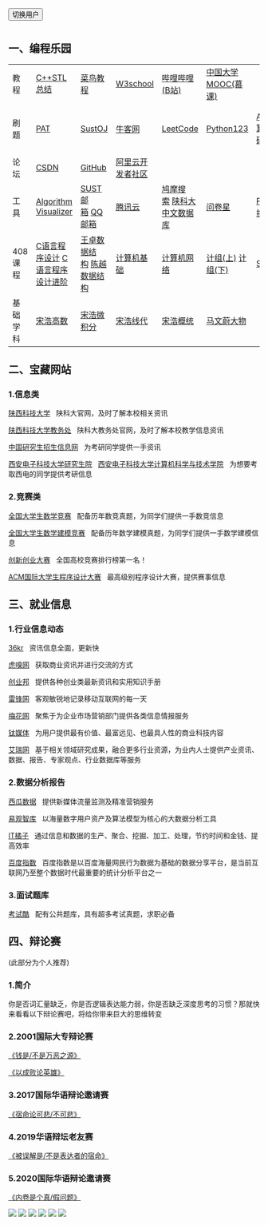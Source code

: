<!DOCTYPE html>
<html lang="zh">
	<head>
        <meta charset="utf-8">
        <title>Web书签</title>
        <button>切换用户</button>
        <base target="_blank"/>                                          <!--超链接在新窗口中打开-->
        <link rel="stylesheet" href="styles/Web标签样式.css">            <!--链接样式表-->
        <script src="scripts/main.js" defer></script>                    <!--链接JS-->
	</head>
	<body>
        <!--容器-->
        <div id="container">
            <!--页眉-->
            <div id="header">
                <h1></h1>
            </div>
            <!--导航栏-->
            <div id="navbar"></div>
            <!--主体-->
            <div id="main">
                <!--菜单-->
                <div id="menu"></div>
                <!--内容-->
                <div id="content">
                    <div class="code">
                        <h2>一、编程乐园</h2>
                        <table id="code">
                            <tr>
                                <td>教程</td>
                                <td><a href="https://blog.csdn.net/weixin_49486457/article/details/123439229?spm=1001.2014.3001.5502">C++STL总结</a></td>
                                <td><a href="https://www.runoob.com">菜鸟教程</a></td>
                                <td><a href="https://www.w3school.com.cn/index.html">W3school</a></td>
                                <td><a href="https://www.bilibili.com/">哔哩哔哩(B站)</a></td>
                                <td><a href="https://www.icourse163.org/">中国大学MOOC(慕课)</a></td>
                                <td></td>
                                <td></td>
                            </tr>
                            <tr>
                                <td>刷题</td>
                                <td><a href="https://pintia.cn/">PAT</a></td>
                                <td><a href="https://sustoj.com/">SustOJ</a></td>
                                <td><a href="https://www.nowcoder.com/">牛客网</a></td>
                                <td><a href="https://leetcode-cn.com/">LeetCode</a></td>
                                <td><a href="https://www.python123.io/">Python123</a></td>
                                <td><a href="https://www.acwing.com/activity/content/11/">Acwing算法基础</a></td>
                                <td><a href="https://www.lanqiao.cn/cup/?sort=students_count&category_id=3&tags=2021">蓝桥杯历年真题</a>&nbsp;<a href="https://blog.csdn.net/kiwi_berrys/article/details/111186204?ops_request_misc=%257B%2522request%255Fid%2522%253A%2522164945373116782248579939%2522%252C%2522scm%2522%253A%252220140713.130102334..%2522%257D&request_id=164945373116782248579939&biz_id=0&utm_medium=distribute.pc_search_result.none-task-blog-2~all~top_positive~default-1-111186204.142^v7^pc_search_result_control_group,157^v4^control&utm_term=%E8%93%9D%E6%A1%A5%E6%9D%AF%E5%8E%86%E5%B9%B4%E7%9C%9F%E9%A2%98&spm=1018.2226.3001.4187">真题解析</a></td>
                            </tr>
                            <tr>
                                <td>论坛</td>
                                <td><a href="https://www.csdn.net/">CSDN</a></td>
                                <td><a href="https://github.com/">GitHub</a></td>
                                <td><a href="https://developer.aliyun.com/">阿里云开发者社区</a></td>
                                <td></td>
                                <td></td>
                                <td></td>
                                <td></td>
                            </tr>
                            <tr>
                                <td>工具</td>
                                <td><a href="https://algorithm-visualizer.org/">Algorithm Visualizer</a></td>
                                <td><a href="https://mail.sust.edu.cn/">SUST邮箱</a>&nbsp;<a href="https://mail.qq.com/cgi-bin/loginpage?s=session_timeout&from=&r=7d1d86999366daa473f02a7cb9d8299f&tiptype=LOGIN_ERR_COOKIE_FORBIDDEN">QQ邮箱</a></td>
                                <td><a href="https://cloud.tencent.com/">腾讯云</a></td>
                                <td><a href="https://www.jiumodiary.com/">鸠摩搜索</a>&nbsp;<a href="http://library.sust.edu.cn/engine2/general/more?appId=511177&websiteId=39169&wfwfid=22858&pageId=48536&typeId=2994322&currentBranch=0">陕科大中文数据库</a></td>
                                <td><a href="https://www.wjx.cn/newwjx/manage/myquestionnaires.aspx">问卷星</a></td>
                                <td><a href="http://www.pdfdo.com/pdf-merge.aspx">PDF转换器</a></td>
                                <td><a href="https://www.woodo.cn/">吾道幻灯片</a>&nbsp;<a href="https://www.canva.cn/">canva可画</a></td>
                            </tr>
                            <tr>
                                <td>408课程</td>
                                <td><a href="https://www.icourse163.org/course/ZJU-200001?from=searchPage">C语言程序设计</a>&nbsp;<a href="https://www.icourse163.org/course/ZJU-200001?from=searchPage">C语言程序设计进阶</a></td>
                                <td><a href="https://www.bilibili.com/video/BV1nJ411V7bd?from=search&seid=18049147943734494410&spm_id_from=333.337.0.0">王卓数据结构</a>&nbsp;<a href="https://www.bilibili.com/video/BV1H4411N7oD?from=search&seid=5747550739695107443&spm_id_from=333.337.0.0">陈越数据结构</a></td>
                                <td><a href="https://www.icourse163.org/course/NUDT-17003?from=searchPage">计算机基础</a></td>
                                <td><a href="https://www.bilibili.com/video/BV1c4411d7jb?from=search&seid=4193645312032724296&spm_id_from=333.337.0.0">计算机网络</a></td>
                                <td><a href="https://www.icourse163.org/course/HIT-309001?from=searchPage">计组(上)</a>&nbsp;<a href="https://www.icourse163.org/course/HIT-1001527001?from=searchPage">计组(下)</a></td>
                                <td><a href="https://www.bilibili.com/video/BV1DE411u7WL?spm_id_from=333.999.0.0">SQL</a></td>
                                <td><a href="https://www.bilibili.com/video/BV1d4411v7u7?spm_id_from=333.999.0.0">哈工大操作系统</a>&nbsp;<a href="https://www.bilibili.com/video/BV1uW411f72n?spm_id_from=333.999.0.0">清华大学操作系统</a></td>
                            </tr>
                            <tr>
                                <td>基础学科</td>
                                <td><a href="https://www.bilibili.com/video/BV1Eb411u7Fw">宋浩高数</a></td>
                                <td><a href="https://www.bilibili.com/video/BV1UW411k7Jv?spm_id_from=333.999.0.0">宋浩微积分</a></td>
                                <td><a href="https://www.bilibili.com/video/BV1aW411Q7x1?spm_id_from=333.999.0.0">宋浩线代</a></td>
                                <td><a href="https://www.bilibili.com/video/BV1ot411y7mU?spm_id_from=333.999.0.0">宋浩概统</a></td>
                                <td><a href="https://www.bilibili.com/video/BV1qW411H7UX?from=search&seid=16373638661368530479&spm_id_from=333.337.0.0">马文蔚大物</a></td>
                                <td></td>
                                <td></td>
                            </tr>
                        </table>
                    </div>
                    <div class="pleasure">
                        <h2>二、宝藏网站</h2>
                        <h3>1.信息类</h3>
                        <p><a href="http://www.sust.edu.cn/">陕西科技大学</a>&nbsp;&nbsp;&nbsp;陕科大官网，及时了解本校相关资讯</p>
                        <p><a href="http://bkjw.sust.edu.cn/eams/home.action">陕西科技大学教务处</a>&nbsp;&nbsp;&nbsp;陕科大教务处官网，及时了解本校教学信息资讯</p>
                        <p><a href="https://yz.chsi.com.cn/">中国研究生招生信息网</a>&nbsp;&nbsp;&nbsp;为考研同学提供一手资讯</p>
                        <p><a href="https://gr.xidian.edu.cn/">西安电子科技大学研究生院</a>&nbsp;&nbsp;&nbsp;<a href="https://cs.xidian.edu.cn/index.htm">西安电子科技大学计算机科学与技术学院</a>&nbsp;&nbsp;&nbsp;为想要考取西电的同学提供考研信息</p>
                        <h3>2.竞赛类</h3>
                        <p><a href="http://www.cmathc.cn/">全国大学生数学竞赛</a>&nbsp;&nbsp;&nbsp;配备历年数竞真题，为同学们提供一手数竞信息</p>
                        <p><a href="http://www.mcm.edu.cn/">全国大学生数学建模竞赛</a>&nbsp;&nbsp;&nbsp;配备历年数学建模真题，为同学们提供一手数学建模信息</p>
                        <p><a href="http://ds.5cy.com/">创新创业大赛</a>&nbsp;&nbsp;&nbsp;全国高校竞赛排行榜第一名！</p>
                        <p><a href="https://www.acm.org/">ACM国际大学生程序设计大赛</a>&nbsp;&nbsp;&nbsp;最高级别程序设计大赛，提供赛事信息</p>
                    </div>
                    <div class="new">
                        <h2>三、就业信息</h2>
                        <h3>1.行业信息动态</h3>
                        <p><a href="https://www.36kr.com/">36kr</a>&nbsp;&nbsp;&nbsp资讯信息全面，更新快</p>
                        <p><a href="https://www.huxiu.com/">虎嗅网</a>&nbsp;&nbsp;&nbsp;获取商业资讯并进行交流的方式</p>
                        <p><a href="https://www.cyzone.cn/">创业邦</a>&nbsp;&nbsp;&nbsp;提供各种创业类最新资讯和实用知识手册</p>
                        <p><a href="https://www.leiphone.com/">雷锋网</a>&nbsp;&nbsp;&nbsp;客观敏锐地记录移动互联网的每一天</p>
                        <p><a href="https://www.meihua.info/">梅花网</a>&nbsp;&nbsp;&nbsp;聚焦于为企业市场营销部门提供各类信息情报服务</p>
                        <p><a href="https://www.tmtpost.com/">钛媒体</a>&nbsp;&nbsp;&nbsp;为用户提供最有价值、最富远见、也最具人性的商业科技内容</p>
                        <p><a href="https://www.iresearch.cn/">艾瑞网</a>&nbsp;&nbsp;&nbsp;基于相关领域研究成果，融合更多行业资源，为业内人士提供产业资讯、数据、报告、专家观点、行业数据库等服务</p>
                        <h3>2.数据分析报告</h3>
                        <p><a href="http://data.xiguaji.com/">西瓜数据</a>&nbsp;&nbsp;&nbsp;提供新媒体流量监测及精准营销服务</p>
                        <p><a href="https://www.analysys.cn/">易观智库</a>&nbsp;&nbsp;&nbsp;以海量数字用户资产及算法模型为核心的大数据分析工具</p>
                        <p><a href="https://www.itjuzi.com">IT橘子</a>&nbsp;&nbsp;&nbsp;通过信息和数据的生产、聚合、挖掘、加工、处理，节约时间和金钱、提高效率</p>
                        <p><a href="https://index.baidu.com/v2/index.html#/">百度指数</a>&nbsp;&nbsp;&nbsp;百度指数是以百度海量网民行为数据为基础的数据分享平台，是当前互联网乃至整个数据时代最重要的统计分析平台之一</p>
                        <h3>3.面试题库</h3>
                        <p><a href="https://examcoo.com/">考试酷</a>&nbsp;&nbsp;&nbsp;配有公共题库，具有超多考试真题，求职必备</p>
                    </div>
                    <div class="debate">
                        <h2>四、辩论赛</h2>
                        <p>(此部分为个人推荐)<br /></p>
                        <h3>1.简介</h3>
                        <p>你是否词汇量缺乏，你是否逻辑表达能力弱，你是否缺乏深度思考的习惯？那就快来看看以下辩论赛吧，将给你带来巨大的思维转变</p>
                        <h3>2.2001国际大专辩论赛</h3>
                        <p><a href="https://www.bilibili.com/video/BV19x411w76e?from=search&seid=12805439807804401749&spm_id_from=333.337.0.0">《钱是/不是万恶之源》</a>&nbsp;&nbsp;&nbsp;</p>
                        <p><a href="https://www.bilibili.com/video/BV1wt411v7c5?from=search&seid=14514021313423325748&spm_id_from=333.337.0.0">《以成败论英雄》</a>&nbsp;&nbsp;&nbsp;</p>
                        <h3>3.2017国际华语辩论邀请赛</h3>
                        <p><a href="https://www.bilibili.com/video/BV1HW411a76f?p=2">《宿命论可悲/不可悲》</a>&nbsp;&nbsp;&nbsp;</p>
                        <h3>4.2019华语辩坛老友赛</h3>
                        <p><a href="https://www.bilibili.com/video/BV1z7411w7YR?from=search&seid=1069452885533131010&spm_id_from=333.337.0.0">《被误解是/不是表达者的宿命》</a>&nbsp;&nbsp;&nbsp;</p>
                        <h3>5.2020国际华语辩论邀请赛</h3>
                        <p><a href="https://www.bilibili.com/video/BV1uo4y1f7Ba?from=search&seid=12086306595284804353&spm_id_from=333.337.0.0">《内卷是个真/假问题》</a>&nbsp;&nbsp;&nbsp;</p>
                    </div>
                    <div class="sust">
                        <img id="1" src="images/1.jpg">
                        <img src="images/2.jpg">
                        <img src="images/3.jpg">
                        <img src="images/4.jpg">
                        <img src="images/5.jpg">
                        <img src="images/6.jpg">
                    </div>
                </div>
                <!--边栏-->
                <div id="sidebar"></div>
            </div>
            <!--页尾-->
            <div id="footer"></div>
        </div>
	</body>
</html>
